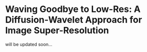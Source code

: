 # Waving Goodbye to Low-Res: A Diffusion-Wavelet Approach for Image Super-Resolution

will be updated soon...

